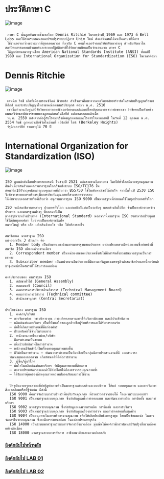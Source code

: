 # ประวัติภาษา C
![image](https://github.com/KhaoklaGit/Basic-C/assets/156038066/6cd02f0d-bcf6-44c2-82b6-dedb215d78c4)
###            
     ภาษา C นั้นถูกพัฒนาครั้งแรกโดย Dennis Ritchie ในระหว่างปี 1969 และ 1973 ที่ Bell Labs และใช้สำหรับพัฒนาและปรับปรุงระบบปฏิการ Unix ใหม่ ตั้งแต่นั้นมันได้มาเป็นภาษาที่มีการ
     ใช้งานอย่างกว้างขวางมากที่สุดตลอดเวลา ที่มากับ C คอมไพเลอร์จากบริษัทพัฒนาต่างๆ สำหรับพัฒนาในสถาปัตยกรรมคอมพิวเตอร์และระบบปฏิบัติการที่ได้รับความนิยมเป็นจำนวนมาก ภาษา C 
     ได้ถูกกำหนดมาตฐานโดย American National Standards Institute (ANSI) ตั้งแต่ปี 1989 และ International Organization for Standardization (ISO) ในเวลาต่อมา
# Dennis Ritchie
![image](https://github.com/KhaoklaGit/Basic-C/assets/156038066/38aea6a0-69af-4d0d-b707-72b7a271c005)
### 
     เดนนิส ริตชี เกิดที่เมืองบรอนซ์วิลล์ นิวยอร์ก สำเร็จการศึกษาจากมหาวิทยาลัยฮาร์วาร์ดในระดับปริญญาตรีสาขาฟิสิกส์ และระดับปริญญาโทสาขาคณิตศาสตร์ประยุกต์ ต่อมา พ.ศ. 2510 
     เขาเริ่มทำงานกับศูนย์วิจัยวิทยาการคอมพิวเตอร์ของเบลล์แลบส์โดยติดตามงานจากพ่อของเขา ริตชีเคยเป็นหัวหน้าแผนกวิจัยซอฟต์แวร์ระบบของลูเซนต์เทคโนโลยีส์ แต่เขาลาออกแล้วเมื่อ 
     พ.ศ. 2550 หลังจากต่อสู้กับโรคมะเร็งต่อมลูกหมากและโรคหัวใจมาหลายปี ในวันที่ 12 ตุลาคม พ.ศ. 2554 ริตชี ถูกพบว่าเสียชีวิตในบ้านที่ เบิร์กลีย์ ไฮน์ (Berkeley Heights) 
     รัฐนิวเจอร์ซีย์ รวมอายุได้ 70 ปี
# International Organization for Standardization (ISO)
![image](https://github.com/KhaoklaGit/Basic-C/assets/156038066/ba8f8312-321e-42b7-9fe4-0dd5005416d2)

###     
    ISO ถูกผลักดันโดยประเทศเยอรมนี ในช่วงปี 2521 หลังสงครามโลกจบลง โดยให้ทั่วโลกมีมาตรฐานคุณภาพสินค้าเดียวกันส่วนองค์กรมาตรฐานโลกก็จัดตั้งระบบ ISO/TC176 ขึ้น
    ต่อมาอีก1ปีอังกฤษพัฒนาระบบคุณภาพที่เรียกว่า BS5750 ใช้ในเชิงพาณิชย์ได้สำเร็จ จากนั้นในปี 2530 ISO จึงจัดวางระบบการบริหารเพื่อการประกันคุณภาพที่สามารถตรวจสอบ
    ได้ผ่านระบบเอกสารหรือที่เรียกว่า อนุกรมมาตรฐาน ISO 9000 เป็นมาตรฐานที่กำหนดใช้ในทุกประเทศทั่วโลก

    ISO จะมีสมาชิกจากหลายๆ ประเทศทั่วโลก และสมาชิกก็แบ่งเป็นระดับๆ แตกต่างกันไปอีก ซึ่งเป็นองค์กรระหว่างประเทศ และมาตรฐานต่างๆ ที่ออกมาก็เป็น
    มาตรฐานระหว่างประเทศ (International Standard) นอกจากนี้มาตรฐาน ISO ยังสามารถประยุกต์ใช้ได้กับทุกองค์กร ไม่ว่าจะเป็นองค์กรชนิดใด
    ขนาดใหญ่ หรือ เล็ก ผลิตสินค้าอะไร หรือ ให้บริการอะไร
###
    สมาชิกของ มาตราฐาน ISO
    แบ่งออกเป็น 3 ประเภท คือ
      1. Member body เป็นตัวแทนทางด้านการมาตรฐานของประเทศ แต่ละประเทศจะมีหน่วยงานซึ่งทำหน้าที่สมาชิก ISO เพียงหน่วยงานเดียว
      2. Correspondent member เป็นหน่วยงานของประเทศซึ่งยังไม่มีการจัดตั้งสถาบันมาตรฐานเป็นการเฉพาะ
      3. Subscriber member เป็นหน่วยงานในประเทศที่มีความเจริญทางเศรษฐกิจต่ำสมาชิกประเภทนี้จะจ่ายค่าบำรุงสมาชิกในอัตราที่ได้รับการลดหย่อน
###
    องค์ประกอบของ มาตราฐาน ISO
      1. สมัชชาทั่วไป (General Assembly)
      2. คณะมนตรี (Council)
      3. คณะกรรมการบริหารด้านวิชาการ (Technical Management Board)
      4. คณะกรรมการวิชาการ (Technical committee)
      5. สำนักเลขานุการ (Central Secretariat)
###
    ประโยชน์ของ มาตรฐาน ISO
      1. องค์กร/บริษัท
      – การจัดองค์กร การบริหารงาน การผลิตตลอดจนการให้บริการมีระบบ และมีประสิทธิภาพ
      – ผลิตภัณฑ์และบริการ เป็นที่พึงพอใจของลูกค้าหรือผู้รับบริการและได้รับการยอมรับ
      – ก่อให้เกิดภาพลักษณ์ที่ดีแก่องค์กร
      – ประหยัดค่าใช้จ่ายในระยะยาว
      2. พนักงานภายในองค์กร/บริษัท
      – มีการทำงานเป็นระบบ
      – เพิ่มประสิทธิภาพในการทำงาน
      – พนักงานมีจิตสำนึกในเรื่องของคุณภาพมากขึ้น
      – มีวินัยในการทำงาน – พัฒนาการทำงานเป็นทีมหรือเป็นกลุ่มมีการประสานงานที่ดี และสามารถ
      พัฒนาตนเองตลอดจน เกิดทัศนคติที่ดีต่อการทำงาน
      3. ผู้ซื้อ/ผู้บริโภค
      – มั่นใจในผลิตภัณฑ์และบริการ ว่ามีคุณภาพตามที่ต้องการ
      – สะดวกประหยัดเวลาและค่าใช้จ่ายโดยไม่ต้องตรวจสอบคุณภาพซ้ำ
      – ได้รับการคุ้มครองด้านคุณภาพความปลอดภัยและการใช้งาน
###
      ปัจจุบันมาตรฐานสากลที่สำคัญต่อการค้าเป็นมาตรฐานสากลด้านระบบบริหาร ได้แก่ ระบบคุณภาพ และการจัดการสิ่งแวดล้อมหรือที่รู้จักกัน มีดังนี้
      ISO 9000 คือการจัดระบบการบริหารเพื่อประกันคุณภาพ ที่สามารถตรวจสอบได้ โดยผ่านระบบเอกสาร
      ISO 9001 เป็นมาตรฐานระบบคุณภาพ ซึ่งกำกับดูแลทั้งการออกแบบ และพัฒนาการผลิต การติดตั้ง และการบริการ
      ISO 9002 มาตรฐานระบบคุณภาพ ซึ่งกำกับดูแลเฉพาะการผลิต การติดตั้ง และการบริการ
      ISO 9003 เป็นมาตรฐานระบบคุณภาพ ซึ่งกำกับดูแลเรื่องการตรวจ และการทดสอบขั้นสุดท้าย
      ISO 9004 เป็นแนวทางในการบริหารงานคุณภาพ เพื่อให้เกิดประสิทธิภาพสูงสุด โดยเป็นข้อแนะนำ ในการจัดการในระบบคุณภาพ ซึ่งจะมีการกำหนดย่อย ในแต่ละประเภทธุรกิจ
      ISO 14000 เป็นระบบมาตรฐานระบบการจัดการสิ่งแวดล้อม มุ่งเน้นให้องค์กรมีการพัฒนาปรับปรุงสิ่งแวดล้อม อย่างต่อเนื่อง
      ISO 18000 มาตรฐานระบบการจัดการ อาชีวอนามัยและความปลอดภัย
      
### [ลิงค์กลับไปหน้าหลัก](./README.md)
### [ลิงค์กลับไป LAB 01](./LabCode-01.md)
### [ลิงค์กลับไป LAB 02](./LabCode-02.md)


